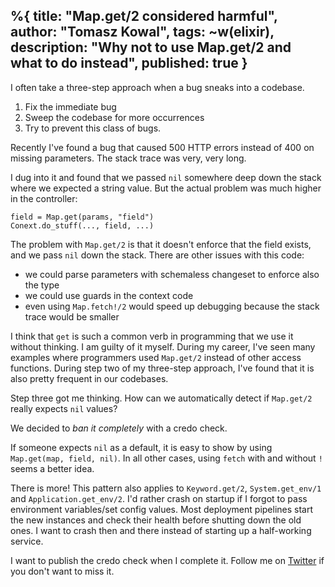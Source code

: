 %{
  title: "Map.get/2 considered harmful",
  author: "Tomasz Kowal",
  tags: ~w(elixir),
  description: "Why not to use Map.get/2 and what to do instead",
  published: true
}
---
I often take a three-step approach when a bug sneaks into a codebase.

1. Fix the immediate bug
2. Sweep the codebase for more occurrences
3. Try to prevent this class of bugs.

Recently I've found a bug that caused 500 HTTP errors instead of 400 on missing parameters. The stack trace was very, very long.

I dug into it and found that we passed `nil` somewhere deep down the stack where we expected a string value. But the actual problem was much higher in the controller:

```
field = Map.get(params, "field")
Conext.do_stuff(..., field, ...)
```

The problem with `Map.get/2` is that it doesn't enforce that the field exists, and we pass `nil` down the stack. There are other issues with this code:
- we could parse parameters with schemaless changeset to enforce also the type
- we could use guards in the context code
- even using `Map.fetch!/2` would speed up debugging because the stack trace would be smaller

I think that `get` is such a common verb in programming that we use it without thinking. I am guilty of it myself. During my career, I've seen many examples where programmers used `Map.get/2` instead of other access functions. During step two of my three-step approach, I've found that it is also pretty frequent in our codebases.

Step three got me thinking. How can we automatically detect if `Map.get/2` really expects `nil` values?

We decided to *ban it completely* with a credo check.

If someone expects `nil` as a default, it is easy to show by using `Map.get(map, field, nil)`. In all other cases, using `fetch` with and without `!` seems a better idea.

There is more! This pattern also applies to `Keyword.get/2`, `System.get_env/1` and `Application.get_env/2`. I'd rather crash on startup if I forgot to pass environment variables/set config values. Most deployment pipelines start the new instances and check their health before shutting down the old ones. I want to crash then and there instead of starting up a half-working service.

I want to publish the credo check when I complete it. Follow me on [Twitter](https://twitter.com/snajper47) if you don't want to miss it.
